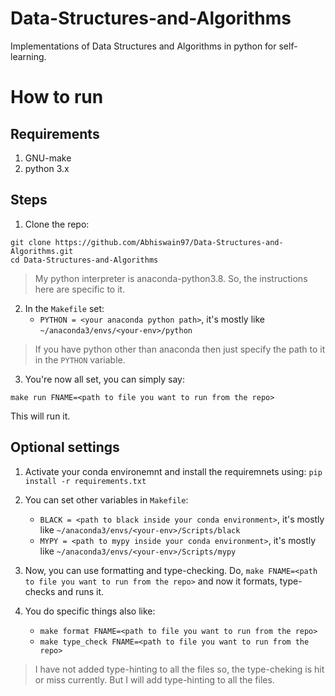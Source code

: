# Data-Structures-and-Algorithms
Implementations of Data Structures and Algorithms in python for self-learning.

# How to run

## Requirements

1. GNU-make
2. python 3.x 

## Steps

1. Clone the repo: 
  ```
  git clone https://github.com/Abhiswain97/Data-Structures-and-Algorithms.git 
  cd Data-Structures-and-Algorithms
  ```
  
> My python interpreter is anaconda-python3.8. So, the instructions here are specific to it. 


2. In the `Makefile` set:
    - `PYTHON = <your anaconda python path>`, it's mostly like `~/anaconda3/envs/<your-env>/python`
    
> If you have python other than anaconda then just specify the path to it in the `PYTHON` variable. 

3. You're now all set, you can simply say:
  ```
  make run FNAME=<path to file you want to run from the repo>
  ```
  This will run it.
  
## Optional settings

1. Activate your conda environemnt and install the requiremnets using: `pip install -r requirements.txt`

2. You can set other variables in `Makefile`:
    - `BLACK = <path to black inside your conda environment>`, it's mostly like `~/anaconda3/envs/<your-env>/Scripts/black`
    - `MYPY = <path to mypy inside your conda environment>`, it's mostly like `~/anaconda3/envs/<your-env>/Scripts/mypy`

3. Now, you can use formatting and type-checking. Do, `make FNAME=<path to file you want to run from the repo>` and now it formats, type-checks and runs it. 

4. You do specific things also like:
    - `make format FNAME=<path to file you want to run from the repo>`
    - `make type_check FNAME=<path to file you want to run from the repo>`

> I have not added type-hinting to all the files so, the type-cheking is hit or miss currently. But I will add type-hinting to all the files.




